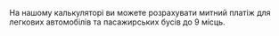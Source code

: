 На нашому калькуляторі ви можете розрахувати митний платіж для легкових автомобілів та пасажирських бусів до 9 місць.
